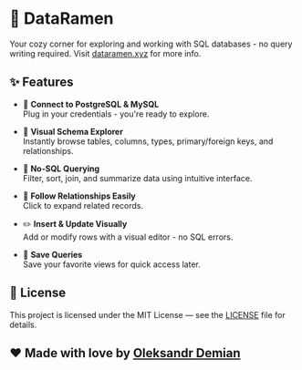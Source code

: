 # 🍜 DataRamen

Your cozy corner for exploring and working with SQL databases - no query writing required. Visit [dataramen.xyz](https://dataramen.xyz) for more info.

## ✨ Features

- 🔌 **Connect to PostgreSQL & MySQL**  
  Plug in your credentials - you're ready to explore.

- 🧭 **Visual Schema Explorer**  
  Instantly browse tables, columns, types, primary/foreign keys, and relationships.

- 🧙 **No-SQL Querying**  
  Filter, sort, join, and summarize data using intuitive interface.

- 🔗 **Follow Relationships Easily**  
  Click to expand related records.

- ✏️ **Insert & Update Visually**  
  Add or modify rows with a visual editor - no SQL errors.

- 💾 **Save Queries**  
  Save your favorite views for quick access later.

## 🧾 License

This project is licensed under the MIT License — see the [LICENSE](./LICENSE) file for details.

## ❤️ Made with love by [Oleksandr Demian](https://github.com/OleksandrDemian)

